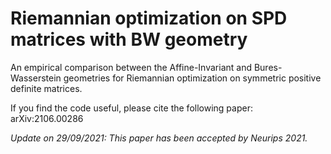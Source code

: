 # Riemannian optimization on SPD matrices with BW geometry

An empirical comparison between the Affine-Invariant and Bures-Wasserstein geometries for Riemannian optimization on symmetric positive definite matrices.

If you find the code useful, please cite the following paper: arXiv:2106.00286

*Update on 29/09/2021: This paper has been accepted by Neurips 2021.*
